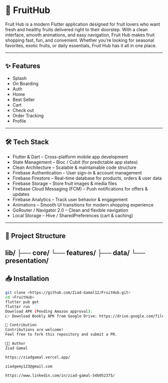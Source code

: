 # 🚀 FruitHub

Fruit Hub is a modern Flutter application designed for fruit lovers who want fresh and healthy fruits delivered right to their doorstep. With a clean interface, smooth animations, and easy navigation, Fruit Hub makes fruit shopping fast, fun, and convenient.
Whether you’re looking for seasonal favorites, exotic fruits, or daily essentials, Fruit Hub has it all in one place.

---

## ✨ Features
- Splash
- On Boarding
- Auth
- Home
- Best Seller
- Cart
- Check out
- Order Tracking
- Profile
---

## 🛠️ Tech Stack
- Flutter & Dart – Cross-platform mobile app development
- State Management – Bloc / Cubit (for predictable app states)
- Clean Architecture – Scalable & maintainable code structure
- Firebase Authentication – User sign-in & account management
- Firebase Firestore – Real-time database for products, orders & user data
- Firebase Storage – Store fruit images & media files
- Firebase Cloud Messaging (FCM) – Push notifications for offers & updates
- Firebase Analytics – Track user behavior & engagement
- Animations – Smooth UI transitions for modern shopping experience
- GoRouter / Navigator 2.0 – Clean and flexible navigation
- Local Storage – Hive / SharedPreferences (cart & caching)
---

## 📂 Project Structure
lib/
├── core/
└── features/
├── data/
└── presentation/
---

## 📥 Installation
```bash
git clone <https://github.com/Ziad-Gamal12/FruitHub.git>
cd <FruitHub>
flutter pub get
flutter run
Download APK (Pending Amazon approval):
👉 Download Bookly APK from Google Drive: https://drive.google.com/file/d/1g2RoKS8_Rqdp2r777kLDz25yieSiUb6w/view?usp=sharing

🤝 Contribution
Contributions are welcome!
Feel free to fork this repository and submit a PR.

👨‍💻 Author
Ziad Gamal

https://ziadgamal.vercel.app/

ziadgemy123@gmail.com

https://www.linkedin.com/in/ziad-gamal-54b052375/
